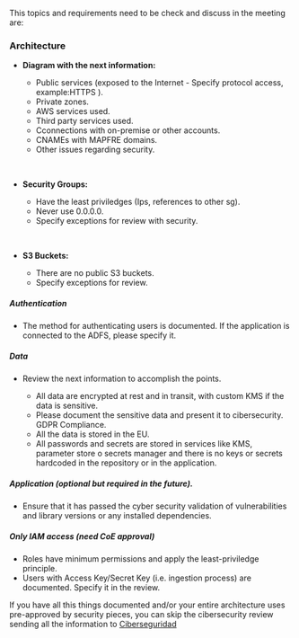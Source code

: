 This topics and requirements need to be check and discuss in the meeting are:

### Architecture

- **Diagram with the next information:**

	- Public services (exposed to the Internet - Specify protocol access, example:HTTPS ).
    - Private zones.
    - AWS services used.
    - Third party services used.
    - Cconnections with on-premise or other accounts.
    - CNAMEs with MAPFRE domains.
    - Other issues regarding security.

</br>

- **Security Groups:**

	- Have the least priviledges (Ips, references to other sg). 
    - Never use 0.0.0.0.
    - Specify exceptions for review with security.

</br>

- **S3 Buckets:** 

	- There are no public S3 buckets. 
    - Specify exceptions for review.

##### Authentication 

- The method for authenticating users is documented. If the application is connected to the  ADFS, please specify it.

##### Data

- Review the next information to accomplish the points.

	- All data are encrypted at rest and in transit, with custom KMS if the data is sensitive. 
    - Please document the sensitive data and present it to cibersecurity. GDPR Compliance.
    - All the data is stored in the EU.
    - All passwords and secrets are stored in services like KMS, parameter store o secrets manager and there is no keys or secrets hardcoded in the repository or in the application.
    
##### Application (optional but required in the future).

- Ensure that it has passed the cyber security validation of vulnerabilities and library versions or any installed dependencies.

##### Only IAM access  (need CoE approval)

- Roles have minimum permissions and apply the least-priviledge principle.
- Users with Access Key/Secret Key (i.e. ingestion process) are documented. Specify it in the review.


If you have all this things documented and/or your entire architecture uses pre-approved by security pieces, you can skip the cibersecurity review sending all the information to [Ciberseguridad](EMAIL</u>)</span>
